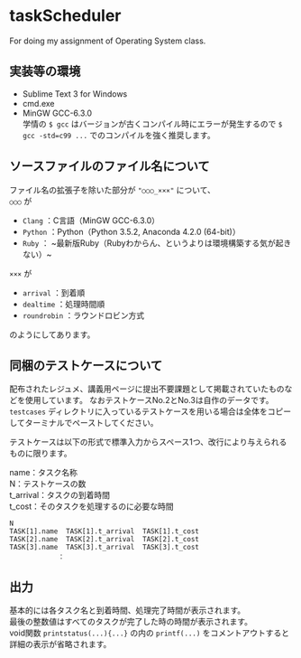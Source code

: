 # taskScheduler
For doing my assignment of Operating System class.
  

## 実装等の環境
* Sublime Text 3 for Windows
* cmd.exe  
* MinGW GCC-6.3.0  
学情の `$ gcc` はバージョンが古くコンパイル時にエラーが発生するので `$ gcc -std=c99 ...` でのコンパイルを強く推奨します。
  

## ソースファイルのファイル名について
ファイル名の拡張子を除いた部分が `"○○○_×××"` について、  
`○○○` が  
* `Clang` ：C言語（MinGW GCC-6.3.0）  
* `Python` ：Python（Python 3.5.2, Anaconda 4.2.0 (64-bit)）  
* `Ruby` ： ~最新版Ruby（Rubyわからん、というよりは環境構築する気が起きない）~  
  
`×××` が  
* `arrival` ：到着順  
* `dealtime` ：処理時間順  
* `roundrobin` ：ラウンドロビン方式  
  
のようにしてあります。
  

## 同梱のテストケースについて
配布されたレジュメ、講義用ページに提出不要課題として掲載されていたものなどを使用しています。
なおテストケースNo.2とNo.3は自作のデータです。
`testcases` ディレクトリに入っているテストケースを用いる場合は全体をコピーしてターミナルでペーストしてください。 

テストケースは以下の形式で標準入力からスペース1つ、改行により与えられるものに限ります。  

name：タスク名称  
N：テストケースの数  
t_arrival：タスクの到着時間  
t_cost：そのタスクを処理するのに必要な時間  
```
N
TASK[1].name  TASK[1].t_arrival  TASK[1].t_cost  
TASK[2].name  TASK[2].t_arrival  TASK[2].t_cost  
TASK[3].name  TASK[3].t_arrival  TASK[3].t_cost  
			：  
```
  
## 出力
基本的には各タスク名と到着時間、処理完了時間が表示されます。  
最後の整数値はすべてのタスクが完了した時の時間が表示されます。  
void関数 `printstatus(...){...}` の内の `printf(...)` をコメントアウトすると詳細の表示が省略されます。
